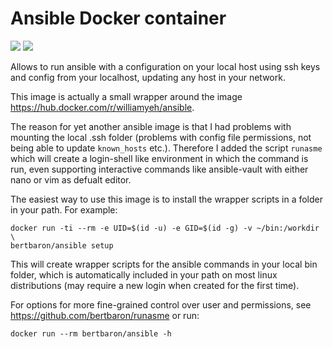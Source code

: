# Ansible Docker container

[![](https://images.microbadger.com/badges/version/bertbaron/ansible.svg)](http://microbadger.com/images/bertbaron/ansible "Get your own version badge on microbadger.com") [![](https://images.microbadger.com/badges/image/bertbaron/ansible.svg)](http://microbadger.com/images/bertbaron/ansible "Get your own image badge on microbadger.com")

Allows to run ansible with a configuration on your local host using ssh keys and config
from your localhost, updating any host in your network.

This image is actually a small wrapper around the image https://hub.docker.com/r/williamyeh/ansible.

The reason for yet another ansible image is that I had problems with mounting the local .ssh folder
(problems with config file permissions, not being able to update `known_hosts` etc.). Therefore I added
the script `runasme` which will create a login-shell like environment in which the command is run, even supporting
interactive commands like ansible-vault with either nano or vim as defualt editor.

The easiest way to use this image is to install the wrapper scripts in a folder in your path. For example:

```shell
docker run -ti --rm -e UID=$(id -u) -e GID=$(id -g) -v ~/bin:/workdir \
bertbaron/ansible setup
```

This will create wrapper scripts for the ansible commands in your local bin folder, which is automatically included in
your path on most linux distributions (may require a new login when created for the first time).

For options for more fine-grained control over user and permissions, see https://github.com/bertbaron/runasme or run:

```shell
docker run --rm bertbaron/ansible -h
```

